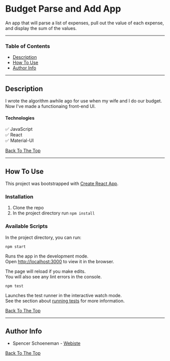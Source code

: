 # Budget Parse and Add App

An app that will parse a list of expenses, pull out the value of each expense, and display the sum of the values.

---

### Table of Contents

- [Description](#description)
- [How To Use](#how-to-use)
- [Author Info](#author-info)

---

## Description

I wrote the algorithm awhile ago for use when my wife and I do our budget. Now I've made a functionaing front-end UI.

#### Technologies

✅ JavaScript </br>
✅ React </br>
✅ Material-UI </br>

[Back To The Top](#budget-parse-and-add-app)

---

## How To Use

This project was bootstrapped with [Create React App](https://github.com/facebook/create-react-app).

### Installation

1. Clone the repo
2. In the project directory run `npm install`

### Available Scripts

In the project directory, you can run:

`npm start`

Runs the app in the development mode.\
Open [http://localhost:3000](http://localhost:3000) to view it in the browser.

The page will reload if you make edits.\
You will also see any lint errors in the console.

`npm test`

Launches the test runner in the interactive watch mode.\
See the section about [running tests](https://facebook.github.io/create-react-app/docs/running-tests) for more information.

[Back To The Top](#budget-parse-and-add-app)

---

## Author Info

- Spencer Schoeneman - [Webiste](https://inthekeyofrhythm.com)

[Back To The Top](#budget-parse-and-add-app)
